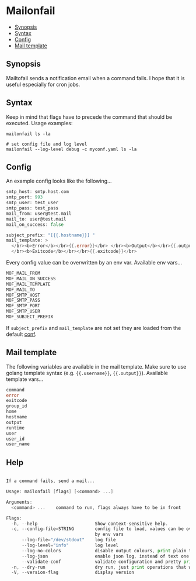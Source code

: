 # Mailonfail

<!-- toc -->

- [Synopsis](#synopsis)
- [Syntax](#syntax)
- [Config](#config)
- [Mail template](#mail-template)

<!-- /toc -->

## Synopsis

Mailtofail sends a notification email when a command fails. I hope that it is useful especially for cron jobs.

## Syntax

Keep in mind that flags have to precede the command that should be executed. Usage examples:

```shell
mailonfail ls -la

# set config file and log level
mailonfail --log-level debug -c myconf.yaml ls -la
```

## Config

An example config looks like the following...

```go mdox-exec="tail -n+2 examples/conf.yaml"
smtp_host: smtp.host.com
smtp_port: 993
smtp_user: test_user
smtp_pass: test_pass
mail_from: user@test.mail
mail_to: user@test.mail
mail_on_success: false

subject_prefix: "[{{.hostname}}] "
mail_template: >
  </br><b>Error</b></br>{{.error}}</br> </br><b>Output</b></br>{{.output}}</br>
  </br><b>Exitcode</b></br></br>{{.exitcode}}</br>
```

Every config value can be overwritten by an env var. Available env vars...

```go mdox-exec="sh/print_av_env_vars.sh"
MOF_MAIL_FROM
MOF_MAIL_ON_SUCCESS
MOF_MAIL_TEMPLATE
MOF_MAIL_TO
MOF_SMTP_HOST
MOF_SMTP_PASS
MOF_SMTP_PORT
MOF_SMTP_USER
MOF_SUBJECT_PREFIX
```

If `subject_prefix` and `mail_template` are not set they are loaded from the default [conf](src/default_conf.yaml).

## Mail template

The following variables are available in the mail template. Make sure to use golang template syntax (e.g. `{{.username}}`, `{{.output}}`). Available template vars...

```go mdox-exec="sh/print_av_tpl_vars.sh"
command
error
exitcode
group_id
home
hostname
output
runtime
user
user_id
user_name
```

## Help

```go mdox-exec="r -h"

If a command fails, send a mail...

Usage: mailonfail [flags] [<command> ...]

Arguments:
  <command> ...    command to run, flags always have to be in front

Flags:
  -h, --help                      Show context-sensitive help.
  -c, --config-file=STRING        config file to load, values can be overwritten
                                  by env vars
      --log-file="/dev/stdout"    log file
      --log-level="info"          log level
      --log-no-colors             disable output colours, print plain text
      --log-json                  enable json log, instead of text one
      --validate-conf             validate configuration and pretty print it
  -n, --dry-run                   dry run, just print operations that would run
  -V, --version-flag              display version
```

